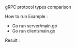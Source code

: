 gRPC protocol types comparison

How to run Example : 
-  Go run server/main.go
-  Go run client/main.go

Result :

